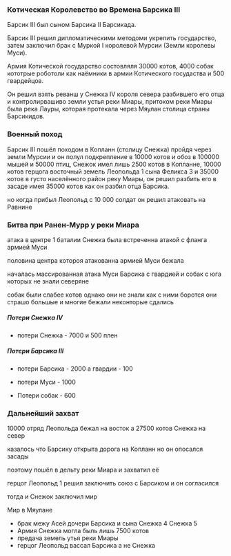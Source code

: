 ### Котическая Королевство во Времена Барсика III

Барсик III был сыном Барсика II Барсикада.

Барсик III решил дипломатическими методоми укрепить государство,
затем заключил брак с Муркой I королевой Мурсии (Земли королевы Муси).

Армия Котической государство состовляля 30000 котов,
4000 собак кототрые роботоли как наёмники в армии Котического госудаства и
500 гвардейцов.

Он решил взять реванш у Снежка IV короля севера разбившего его отца и контролирвашиво земли устья реки Миары,
притоком реки Миары была река Лауры,
которая протекала через Мяулан столица страны Барсикидов.

### Военный поход

Барсик III пошёл походом в Копланн (столицу Снежка) пройдя через земли Мурсии и он полул подкрепление в 10000 котов и обоз в 100000 мышей и 50000 птиц,
Снежок имел лишь 2500 котов в Копланне, 10000 котов герцога восточный земель Леопольда 1 сына Феликса 3 и 35000 котов в густо населённого район реку Миары,
он решил разбить его в засаде имея 35000 котов как он разбил отца Барсика.

но когда прибыл Леопольд с 10 000 солдат он решил атаковать на Равнине

### Битва при Ранен-Мурр у реки Миара

атака в центре 1 баталии Снежка была встреченна атакой с фланга армией Муси

половина центра котороя атакованна армией Муси бежала

началась массированная атака Муси Барсика с гвардией и собак с юга которых не знали северяне

собак были слабее котов однако они не знали как с ними боротся они страшо большые и многие бежали неконторые сдались

##### Потери Снежка IV
- потери Снежка - 7000 и 500 плен

##### Потери Барсика III

- потери Барсика - 2000 а гвардии - 100

- потери Муси - 1000

- Потери собак - 600

### Дальнейший захват

10000 отряд Леопольда бежал на восток а 27500 котов Снежка на север

казалось что Барсику открыта дорога на Копланн но он опосался засады

поэтому пошёл в дельту реки Миара и захватил её

герцог Леопольд 1 решил заключить союз с Барсиком и он согласился

тогда и Снежок заключил мир

Мир в Мяулане
- брак межу Асей дочери Барсика и сына Снежка 4 Снежка 5
- Армия Снежка могла быль лишь 7500 котов
- предача земель утья реки Миары
- герцог Леопольд вассал Барсика а не Снежка
